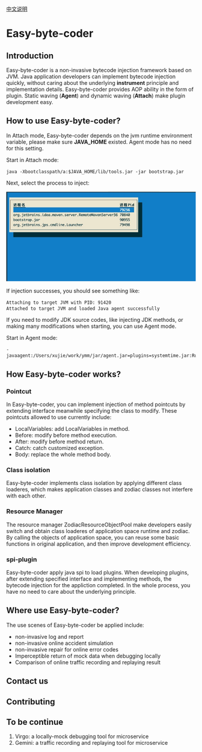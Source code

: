 

<a href="https://github.com/ymm-tech/easy-byte-coder/blob/master/README_CN.md" title="中文说明">中文说明</a>

# Easy-byte-coder

## Introduction

Easy-byte-coder is a non-invasive bytecode injection framework based on JVM. Java application developers can implement bytecode injection quickly, without caring about the underlying **instrument** principle and implementation details. Easy-byte-coder provides AOP ability in the form of plugin. Static waving (**Agent**) and dynamic waving (**Attach**) make plugin development easy. 

## How to use Easy-byte-coder?

In Attach mode, Easy-byte-coder depends on the jvm runtime environment variable, please make sure **JAVA_HOME** existed. Agent mode has no need for this setting.

Start in Attach mode:

```
java -Xbootclasspath/a:$JAVA_HOME/lib/tools.jar -jar bootstrap.jar
```

 Next, select the process to inject:

![image-20200818201959949](./img/image-20200818201959949.png)

If injection successes, you should see something like:

```
Attaching to target JVM with PID: 91420
Attached to target JVM and loaded Java agent successfully
```

If you need to modify JDK source codes, like injecting JDK methods, or making many modifications when starting, you can use Agent mode.

Start in Agent mode:

```
-javaagent:/Users/xujie/work/ymm/jar/agent.jar=plugins=systemtime.jar:RunMode=mock
```

## How Easy-byte-coder works?

### Pointcut

In Easy-byte-coder, you can implement injection of method pointcuts by extending interface meanwhile specifying the class to modify. These pointcuts allowed to use currently include: 

- LocalVariables: add LocalVariables in method.
- Before: modify before method execution.
- After: modify before method return.
- Catch: catch customized exception.
- Body: replace the whole method body.

### Class isolation

Easy-byte-coder implements class isolation by applying different class loaderes, which makes application classes and zodiac classes not interfere with each other. 

### Resource Manager

The resource manager ZodiacResourceObjectPool make developers easily switch and obtain class loaderes of application space runtime and zodiac. By calling the objects of application space, you can reuse some basic functions in original application, and then improve development efficiency.

### spi-plugin

Easy-byte-coder apply java spi to load plugins. When developing plugins, after extending specified interface and implementing methods, the bytecode injection for the appliction completed. In the whole process, you have no need to care about the underlying principle.

## Where use Easy-byte-coder?

The use scenes of Easy-byte-coder be applied include:

- non-invasive log and report
- non-invasive online accident simulation
- non-invasive repair for online error codes
- Imperceptible return of mock data when debugging locally
- Comparison of online traffic recording and replaying result

## Contact us



## Contributing



## To be continue 

1. Virgo: a locally-mock debugging tool for microservice
2. Gemini: a traffic recording and replaying tool for microservice



